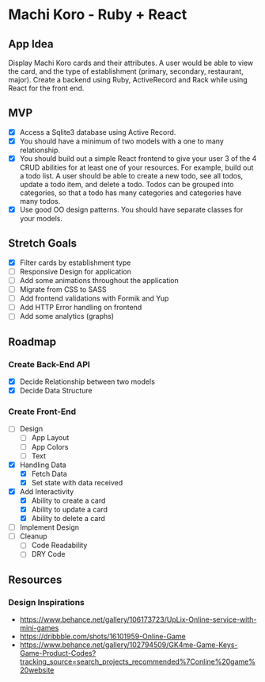 # Machi Koro - Ruby + React

## App Idea

Display Machi Koro cards and their attributes. A user would be able to view the card, and the type of establishment (primary, secondary, restaurant, major). Create a backend using Ruby, ActiveRecord and Rack while using React for the front end.

## MVP

- [x] Access a Sqlite3 database using Active Record.
- [x] You should have a minimum of two models with a one to many relationship.
- [x] You should build out a simple React frontend to give your user 3 of the 4 CRUD abilities for at least one of your resources. For example, build out a todo list. A user should be able to create a new todo, see all todos, update a todo item, and delete a todo. Todos can be grouped into categories, so that a todo has many categories and categories have many todos.
- [x] Use good OO design patterns. You should have separate classes for your models.

## Stretch Goals

- [x] Filter cards by establishment type
- [ ] Responsive Design for application
- [ ] Add some animations throughout the application
- [ ] Migrate from CSS to SASS
- [ ] Add frontend validations with Formik and Yup
- [ ] Add HTTP Error handling on frontend
- [ ] Add some analytics (graphs)

## Roadmap

### Create Back-End API

- [x] Decide Relationship between two models
- [x] Decide Data Structure

### Create Front-End

- [ ] Design
  - [ ] App Layout
  - [ ] App Colors
  - [ ] Text
- [x] Handling Data
  - [x] Fetch Data
  - [x] Set state with data received
- [x] Add Interactivity
  - [x] Ability to create a card
  - [x] Ability to update a card
  - [x] Ability to delete a card
- [ ] Implement Design
- [ ] Cleanup
  - [ ] Code Readability
  - [ ] DRY Code

## Resources

### Design Inspirations

- https://www.behance.net/gallery/106173723/UpLix-Online-service-with-mini-games
- https://dribbble.com/shots/16101959-Online-Game
- https://www.behance.net/gallery/102794509/GK4me-Game-Keys-Game-Product-Codes?tracking_source=search_projects_recommended%7Conline%20game%20website
